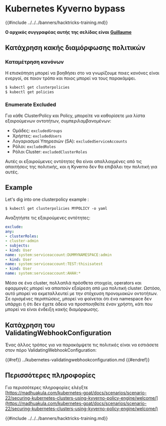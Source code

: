 # Kubernetes Kyverno bypass

{{#include ../../../banners/hacktricks-training.md}}

**Ο αρχικός συγγραφέας αυτής της σελίδας είναι** [**Guillaume**](https://www.linkedin.com/in/guillaume-chapela-ab4b9a196)


## Κατάχρηση κακής διαμόρφωσης πολιτικών

### Καταμέτρηση κανόνων

Η επισκόπηση μπορεί να βοηθήσει στο να γνωρίζουμε ποιες κανόνες είναι ενεργοί, σε ποιον τρόπο και ποιος μπορεί να τους παρακάμψει.
```bash
$ kubectl get clusterpolicies
$ kubectl get policies
```
### Enumerate Excluded

Για κάθε ClusterPolicy και Policy, μπορείτε να καθορίσετε μια λίστα εξαιρούμενων οντοτήτων, συμπεριλαμβανομένων:

- Ομάδες: `excludedGroups`
- Χρήστες: `excludedUsers`
- Λογαριασμοί Υπηρεσιών (SA): `excludedServiceAccounts`
- Ρόλοι: `excludedRoles`
- Ρόλοι Cluster: `excludedClusterRoles`

Αυτές οι εξαιρούμενες οντότητες θα είναι απαλλαγμένες από τις απαιτήσεις της πολιτικής, και η Kyverno δεν θα επιβάλει την πολιτική για αυτές.

## Example

Let's dig into one clusterpolicy example :
```
$ kubectl get clusterpolicies MYPOLICY -o yaml
```
Αναζητήστε τις εξαιρούμενες οντότητες:
```yaml
exclude:
any:
- clusterRoles:
- cluster-admin
- subjects:
- kind: User
name: system:serviceaccount:DUMMYNAMESPACE:admin
- kind: User
name: system:serviceaccount:TEST:thisisatest
- kind: User
name: system:serviceaccount:AHAH:*
```
Μέσα σε ένα cluster, πολλαπλά πρόσθετα στοιχεία, operators και εφαρμογές μπορεί να απαιτούν εξαίρεση από μια πολιτική cluster. Ωστόσο, αυτό μπορεί να εκμεταλλευτεί με την στόχευση προνομιακών οντοτήτων. Σε ορισμένες περιπτώσεις, μπορεί να φαίνεται ότι ένα namespace δεν υπάρχει ή ότι δεν έχετε άδεια να προσποιηθείτε έναν χρήστη, κάτι που μπορεί να είναι ένδειξη κακής διαμόρφωσης.

## Κατάχρηση του ValidatingWebhookConfiguration

Ένας άλλος τρόπος για να παρακάμψετε τις πολιτικές είναι να εστιάσετε στον πόρο ValidatingWebhookConfiguration:

{{#ref}}
../kubernetes-validatingwebhookconfiguration.md
{{#endref}}

## Περισσότερες πληροφορίες

Για περισσότερες πληροφορίες ελέγξτε [https://madhuakula.com/kubernetes-goat/docs/scenarios/scenario-22/securing-kubernetes-clusters-using-kyverno-policy-engine/welcome/](https://madhuakula.com/kubernetes-goat/docs/scenarios/scenario-22/securing-kubernetes-clusters-using-kyverno-policy-engine/welcome/)

{{#include ../../../banners/hacktricks-training.md}}
